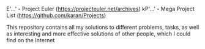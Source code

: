 E'...' - Project Euler (https://projecteuler.net/archives)
kP'...' - Mega Project List (https://github.com/karan/Projects)

This repository contains all my solutions to different problems, tasks, 
as well as interesting and more effective solutions of other people, which I could find on the Internet
